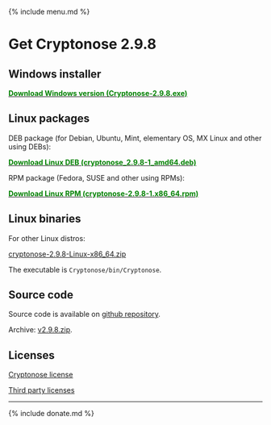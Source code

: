 {% include menu.md %}

# Get Cryptonose 2.9.8

## Windows installer
[<span style="color:green; font-weight: bold">Download Windows version (Cryptonose-2.9.8.exe)</span>](https://github.com/dawidm/cryptonose2/releases/download/v2.9.8/Cryptonose-2.9.8.exe)

## Linux packages
DEB package (for Debian, Ubuntu, Mint, elementary OS, MX Linux and other using DEBs):

[<span style="color:green; font-weight: bold">Download Linux DEB (cryptonose_2.9.8-1_amd64.deb)</span>](https://github.com/dawidm/cryptonose2/releases/download/v2.9.8/cryptonose_2.9.8-1_amd64.deb)

RPM package (Fedora, SUSE and other using RPMs):

[<span style="color:green; font-weight: bold">Download Linux RPM (cryptonose-2.9.8-1.x86_64.rpm)</span>](https://github.com/dawidm/cryptonose2/releases/download/v2.9.8/cryptonose-2.9.8-1.x86_64.rpm)

## Linux binaries
For other Linux distros:

[cryptonose-2.9.8-Linux-x86_64.zip](https://github.com/dawidm/cryptonose2/releases/download/v2.9.8/cryptonose-2.9.8-Linux-x86_64.zip)

The executable is `Cryptonose/bin/Cryptonose`.

## Source code
Source code is available on [github repository](https://github.com/dawidm/cryptonose2/releases/tag/v2.9.8).

Archive: [v2.9.8.zip](https://github.com/dawidm/cryptonose2/archive/v2.9.8.zip).

## Licenses
[Cryptonose license](https://github.com/dawidm/cryptonose2/releases/download/v2.9.7/LICENSE.txt)

[Third party licenses](https://github.com/dawidm/cryptonose2/releases/download/v2.9.7/LICENSE-3RD-PARTY.txt)

___

{% include donate.md %}
